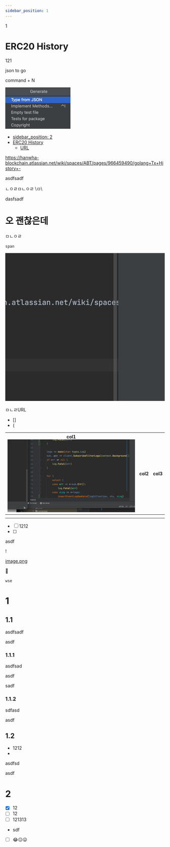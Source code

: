 ```yaml
---
sidebar_position: 1
---
```

1

# ERC20 History

121

json to go

command + N

![img.png](img.png)

<!-- TOC -->

* [sidebar_position: 2](#sidebar_position--2)
* [ERC20 History](#erc20-history)
  * [URL](#url)

<!-- TOC -->

https://hanwha-blockchain.atlassian.net/wiki/spaces/ABT/pages/966459490/golang+Tx+History+-

asdfsadf

ㄴㅇㄹㅁㄴㅇㄹ \ㅁ\

dasfsadf

# 오 괜찮은데

ㅁㄴㅇㄹ

```plantuml
span
```

![image.png](assets/image.png)

ㅁㄴㄹURL

- []
- (


| col1![](.erc20-history_images/07202e20.png) | col2 | col3 |
| ------------------------------------------- | ---- | ---- |
|                                             |      |      |
|                                             |      |      |

* [ ]  1212
* [ ]

asdf

!

[image.png](assets/image2.png)

🎉️

```plantuml
wse

```

# 1

## 1.1

asdfsadf

asdf

### 1.1.1

asdfsad

asdf

sadf

### 1.1.2

sdfasd

asdf

## 1.2

* 1212
*

asdfsd

asdf

# 2

* [X]  12
* [ ]  12
* [ ]  121313
  * sdf

* [ ] 😂😑😛

